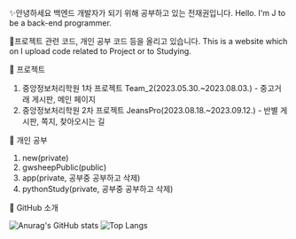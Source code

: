 ✨안녕하세요 백엔드 개발자가 되기 위해 공부하고 있는 전재권입니다. Hello. I'm J to be a back-end programmer.
   
🎈프로젝트 관련 코드, 개인 공부 코드 등을 올리고 있습니다. This is a website which on I upload code related to Project or to Studying.
   
🌱 프로젝트
1. 중앙정보처리학원 1차 프로젝트 Team_2(2023.05.30.~2023.08.03.) - 중고거래 게시판, 메인 페이지
2. 중앙정보처리학원 2차 프로젝트 JeansPro(2023.08.18.~2023.09.12.) - 반별 게시판, 쪽지, 찾아오시는 길

🌱 개인 공부
1. new(private)
2. gwsheepPublic(public)
3. app(private, 공부중 공부하고 삭제)
4. pythonStudy(private, 공부중 공부하고 삭제)

🔭 GitHub 소개


![Anurag's GitHub stats](https://github-readme-stats.vercel.app/api?username=gwsheep&show_icons=true&theme=vue) 
![Top Langs](https://github-readme-stats.vercel.app/api/top-langs/?username=gwsheep&layout=compact&theme=vue)

  
<!--
**gwsheep/gwsheep** is a ✨ _special_ ✨ repository because its `README.md` (this file) appears on your GitHub profile.
** https://docs.github.com/en 참고사이트

Here are some ideas to get you started:

- 🔭 I’m currently working on ...
- 🌱 I’m currently learning ...
- 👯 I’m looking to collaborate on ...
- 🤔 I’m looking for help with ...
- 💬 Ask me about ...
- 📫 How to reach me: ...
- 😄 Pronouns: ...
- ⚡ Fun fact: ...
-->
